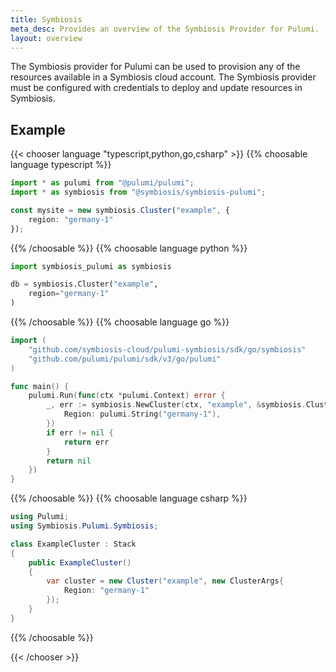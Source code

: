 ```yaml
---
title: Symbiosis
meta_desc: Provides an overview of the Symbiosis Provider for Pulumi.
layout: overview
---
```


The Symbiosis provider for Pulumi can be used to provision any of the resources available in a Symbiosis cloud account.
The Symbiosis provider must be configured with credentials to deploy and update resources in Symbiosis.

## Example

{{< chooser language "typescript,python,go,csharp" >}}
{{% choosable language typescript %}}

```typescript
import * as pulumi from "@pulumi/pulumi";
import * as symbiosis from "@symbiosis/symbiosis-pulumi";

const mysite = new symbiosis.Cluster("example", {
    region: "germany-1"
});
```
 
{{% /choosable %}}
{{% choosable language python %}}

```python
import symbiosis_pulumi as symbiosis

db = symbiosis.Cluster("example",
    region="germany-1"
)
```

{{% /choosable %}}
{{% choosable language go %}}

```go
import (
	"github.com/symbiosis-cloud/pulumi-symbiosis/sdk/go/symbiosis"
	"github.com/pulumi/pulumi/sdk/v3/go/pulumi"
)

func main() {
	pulumi.Run(func(ctx *pulumi.Context) error {
		_, err := symbiosis.NewCluster(ctx, "example", &symbiosis.ClusterArgs{
			Region: pulumi.String("germany-1"),
		})
		if err != nil {
			return err
		}
		return nil
	})
}
```

{{% /choosable %}}
{{% choosable language csharp %}}

```csharp
using Pulumi;
using Symbiosis.Pulumi.Symbiosis;

class ExampleCluster : Stack
{
    public ExampleCluster()
    {
        var cluster = new Cluster("example", new ClusterArgs{
            Region: "germany-1"
        });
    }
}
```

{{% /choosable %}}

{{< /chooser >}}
